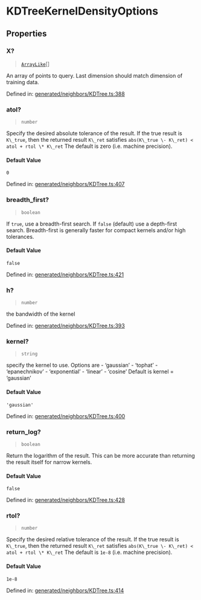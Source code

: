 # KDTreeKernelDensityOptions

## Properties

### X?

> [`ArrayLike`](../types/ArrayLike.md)[]

An array of points to query. Last dimension should match dimension of training data.

Defined in:  [generated/neighbors/KDTree.ts:388](https://github.com/transitive-bullshit/scikit-learn-ts/blob/92ab806/packages/sklearn/src/generated/neighbors/KDTree.ts#L388)

### atol?

> `number`

Specify the desired absolute tolerance of the result. If the true result is `K\_true`, then the returned result `K\_ret` satisfies `abs(K\_true \- K\_ret) < atol + rtol \* K\_ret` The default is zero (i.e. machine precision).

#### Default Value

`0`

Defined in:  [generated/neighbors/KDTree.ts:407](https://github.com/transitive-bullshit/scikit-learn-ts/blob/92ab806/packages/sklearn/src/generated/neighbors/KDTree.ts#L407)

### breadth\_first?

> `boolean`

If `true`, use a breadth-first search. If `false` (default) use a depth-first search. Breadth-first is generally faster for compact kernels and/or high tolerances.

#### Default Value

`false`

Defined in:  [generated/neighbors/KDTree.ts:421](https://github.com/transitive-bullshit/scikit-learn-ts/blob/92ab806/packages/sklearn/src/generated/neighbors/KDTree.ts#L421)

### h?

> `number`

the bandwidth of the kernel

Defined in:  [generated/neighbors/KDTree.ts:393](https://github.com/transitive-bullshit/scikit-learn-ts/blob/92ab806/packages/sklearn/src/generated/neighbors/KDTree.ts#L393)

### kernel?

> `string`

specify the kernel to use. Options are - ‘gaussian’ - ‘tophat’ - ‘epanechnikov’ - ‘exponential’ - ‘linear’ - ‘cosine’ Default is kernel = ‘gaussian’

#### Default Value

`'gaussian'`

Defined in:  [generated/neighbors/KDTree.ts:400](https://github.com/transitive-bullshit/scikit-learn-ts/blob/92ab806/packages/sklearn/src/generated/neighbors/KDTree.ts#L400)

### return\_log?

> `boolean`

Return the logarithm of the result. This can be more accurate than returning the result itself for narrow kernels.

#### Default Value

`false`

Defined in:  [generated/neighbors/KDTree.ts:428](https://github.com/transitive-bullshit/scikit-learn-ts/blob/92ab806/packages/sklearn/src/generated/neighbors/KDTree.ts#L428)

### rtol?

> `number`

Specify the desired relative tolerance of the result. If the true result is `K\_true`, then the returned result `K\_ret` satisfies `abs(K\_true \- K\_ret) < atol + rtol \* K\_ret` The default is `1e-8` (i.e. machine precision).

#### Default Value

`1e-8`

Defined in:  [generated/neighbors/KDTree.ts:414](https://github.com/transitive-bullshit/scikit-learn-ts/blob/92ab806/packages/sklearn/src/generated/neighbors/KDTree.ts#L414)

